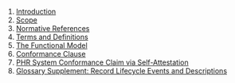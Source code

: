 <ol>
    <li><a href="chapter0.html">Introduction</a></li>
    <li><a href="chapter1.html">Scope</a></li>
    <li><a href="chapter2.html">Normative References</a></li>
    <li><a href="chapter3.html">Terms and Definitions</a></li>
    <li><a href="chapter4.html">The Functional Model</a></li>
    <li><a href="chapter5.html">Conformance Clause</a></li>
    <li><a href="chapter6.html">PHR System Conformance Claim via Self-Attestation</a></li>
    <li><a href="chapter7.html">Glossary Supplement: Record Lifecycle Events and Descriptions</a></li>
</ol>
